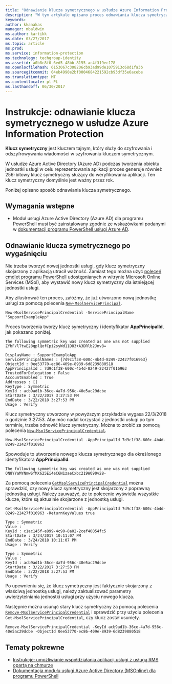 ```yaml
---
title: "Odnawianie klucza symetrycznego w usłudze Azure Information Protection"
description: "W tym artykule opisano proces odnawiania klucza symetrycznego w usłudze Azure Information Protection."
keywords: 
author: kkanakas
manager: mbaldwin
ms.author: kartikk
ms.date: 03/27/2017
ms.topic: article
ms.prod: 
ms.service: information-protection
ms.technology: techgroup-identity
ms.assetid: a0b8c8f0-6ed5-48bb-8155-ac4f319ec178
ms.openlocfilehash: 6153067c308206cb93ad99de1075913c68d1fa3b
ms.sourcegitcommit: 04eb4990e2bf0004684221592cb93df35e6acebe
ms.translationtype: MT
ms.contentlocale: pl-PL
ms.lasthandoff: 06/30/2017
---
```

# <a name="how-to-renew-the-symmetric-key-in-azure-information-protection"></a>Instrukcje: odnawianie klucza symetrycznego w usłudze Azure Information Protection

**Klucz symetryczny** jest kluczem tajnym, który służy do szyfrowania i odszyfrowywania wiadomości w szyfrowaniu kluczem symetrycznym.  

W usłudze Azure Active Directory (Azure AD) podczas tworzenia obiektu jednostki usługi w celu reprezentowania aplikacji proces generuje również 256-bitowy klucz symetryczny służący do weryfikowania aplikacji. Ten klucz symetryczny domyślnie jest ważny przez rok. 

Poniżej opisano sposób odnawiania klucza symetrycznego. 

## <a name="prerequisites"></a>Wymagania wstępne

* Moduł usługi Azure Active Directory (Azure AD) dla programu PowerShell musi być zainstalowany zgodnie ze wskazówkami podanymi w [dokumentacji programu PowerShell usługi Azure AD](https://docs.microsoft.com/powershell/msonline/).


## <a name="renewing-the-symmetric-key-after-expiry"></a>Odnawianie klucza symetrycznego po wygaśnięciu

Nie trzeba tworzyć nowej jednostki usługi, gdy klucz symetryczny skojarzony z aplikacją utracił ważność. Zamiast tego można użyć [poleceń cmdlet programu PowerShell](https://docs.microsoft.com/powershell/module/msonline) udostępnianych w witrynie Microsoft Online Services (MSol), aby wystawić nowy klucz symetryczny dla istniejącej jednostki usługi.

Aby zilustrować ten proces, załóżmy, że już utworzono nową jednostkę usługi za pomocą polecenia [`New-MsolServicePrincipal`](https://docs.microsoft.com/powershell/msonline/v1/new-msolserviceprincipalcredential).

```
New-MsolServicePrincipalCredential -ServicePrincipalName "SupportExampleApp"
```

Proces tworzenia tworzy klucz symetryczny i identyfikator **AppPrincipalId**, jak pokazano poniżej.

```
The following symmetric key was created as one was not supplied
ZYbF/lTtwE28qplQofCpi2syWd11D83+A3DRlb2Jnv8=

DisplayName : SupportExampleApp
ServicePrincipalNames : {7d9c1f38-600c-4b4d-8249-22427f016963}
ObjectId : 0ee53770-ec86-409e-8939-6d8239880518
AppPrincipalId : 7d9c1f38-600c-4b4d-8249-22427f016963
TrustedForDelegation : False
AccountEnabled : True
Addresses : []
KeyType : Symmetric
KeyId : acb9ad1b-36ce-4a7d-956c-40e5ac29dcbe
StartDate : 3/22/2017 3:27:53 PM
EndDate : 3/22/2018 3:27:53 PM
Usage : Verify
```

Klucz symetryczny utworzony w powyższym przykładzie wygasa 22/3/2018 o godzinie 3:27:53. Aby móc nadal korzystać z jednostki usługi po tym terminie, trzeba odnowić klucz symetryczny. Można to zrobić za pomocą polecenia [`New-MsolServicePrincipalCredential`](https://docs.microsoft.com/powershell/msonline/v1/new-msolserviceprincipalcredential). 

```
New-MsolServicePrincipalCredential -AppPrincipalId 7d9c1f38-600c-4b4d-8249-22427f016963
```

Spowoduje to utworzenie nowego klucza symetrycznego dla określonego identyfikatora **AppPrincipalId**.

```
The following symmetric key was created as one was not supplied ON8YYaMYNmwSfMX625Ei4eC6N1zaeCxbc219W090v28-
```
Za pomocą polecenia [`GetMsolServicePrincipalCredential`](https://docs.microsoft.com/powershell/msonline/v1/get-msolserviceprincipalcredential) można sprawdzić, czy nowy klucz symetryczny jest skojarzony z poprawną jednostką usługi. Należy zauważyć, że to polecenie wyświetla wszystkie klucze, które są aktualnie skojarzone z jednostką usługi.

```
Get-MsolServicePrincipalCredential -AppPrincipalId 7d9c1f38-600c-4b4d-8249-22427f016963 -ReturnKeyValues true

Type : Symmetric
Value :
KeyId : c1ac145f-e899-4c90-8a02-2cef40054fc5
StartDate : 3/24/2017 10:11:07 PM
EndDate : 3/24/2018 10:11:07 PM
Usage : Verify

Type : Symmetric
Value :
KeyId : acb9ad1b-36ce-4a7d-956c-40e5ac29dcbe
StartDate : 3/22/2017 3:27:53 PM
EndDate : 3/22/2018 3:27:53 PM
Usage : Verify
```

Po upewnieniu się, że klucz symetryczny jest faktycznie skojarzony z właściwą jednostką usługi, należy zaktualizować parametry uwierzytelniania jednostki usługi przy użyciu nowego klucza. 

Następnie można usunąć stary klucz symetryczny za pomocą polecenia [`Remove-MsolServicePrincipalCredential`](https://docs.microsoft.com/powershell/msonline/v1/remove-msolserviceprincipalcredential) i sprawdzić przy użyciu polecenia `Get-MsolServicePrincipalCredential`, czy klucz został usunięty.

```
Remove-MsolServicePrincipalCredential -KeyId acb9ad1b-36ce-4a7d-956c-40e5ac29dcbe -ObjectId 0ee53770-ec86-409e-8939-6d8239880518
```

## <a name="related-topics"></a>Tematy pokrewne

* [Instrukcje: umożliwianie współdziałania aplikacji usługi z usługą RMS opartą na chmurze](how-to-use-file-api-with-aadrm-cloud.md)
* [Dokumentacja modułu usługi Azure Active Directory (MSOnline) dla programu PowerShell](https://docs.microsoft.com/powershell/msonline/)
